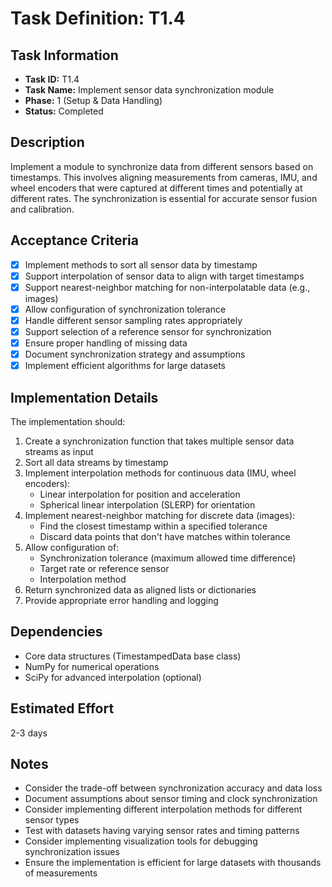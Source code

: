 # Task Definition: T1.4

## Task Information
- **Task ID:** T1.4
- **Task Name:** Implement sensor data synchronization module
- **Phase:** 1 (Setup & Data Handling)
- **Status:** Completed

## Description
Implement a module to synchronize data from different sensors based on timestamps. This involves aligning measurements from cameras, IMU, and wheel encoders that were captured at different times and potentially at different rates. The synchronization is essential for accurate sensor fusion and calibration.

## Acceptance Criteria
- [x] Implement methods to sort all sensor data by timestamp
- [x] Support interpolation of sensor data to align with target timestamps
- [x] Support nearest-neighbor matching for non-interpolatable data (e.g., images)
- [x] Allow configuration of synchronization tolerance
- [x] Handle different sensor sampling rates appropriately
- [x] Support selection of a reference sensor for synchronization
- [x] Ensure proper handling of missing data
- [x] Document synchronization strategy and assumptions
- [x] Implement efficient algorithms for large datasets

## Implementation Details
The implementation should:
1. Create a synchronization function that takes multiple sensor data streams as input
2. Sort all data streams by timestamp
3. Implement interpolation methods for continuous data (IMU, wheel encoders):
   - Linear interpolation for position and acceleration
   - Spherical linear interpolation (SLERP) for orientation
4. Implement nearest-neighbor matching for discrete data (images):
   - Find the closest timestamp within a specified tolerance
   - Discard data points that don't have matches within tolerance
5. Allow configuration of:
   - Synchronization tolerance (maximum allowed time difference)
   - Target rate or reference sensor
   - Interpolation method
6. Return synchronized data as aligned lists or dictionaries
7. Provide appropriate error handling and logging

## Dependencies
- Core data structures (TimestampedData base class)
- NumPy for numerical operations
- SciPy for advanced interpolation (optional)

## Estimated Effort
2-3 days

## Notes
- Consider the trade-off between synchronization accuracy and data loss
- Document assumptions about sensor timing and clock synchronization
- Consider implementing different interpolation methods for different sensor types
- Test with datasets having varying sensor rates and timing patterns
- Consider implementing visualization tools for debugging synchronization issues
- Ensure the implementation is efficient for large datasets with thousands of measurements
